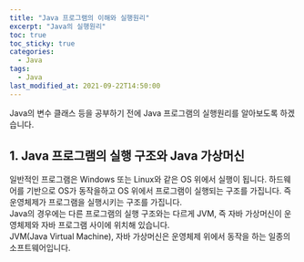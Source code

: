 ```yaml
---
title: "Java 프로그램의 이해와 실행원리"
excerpt: "Java의 실행원리"
toc: true
toc_sticky: true
categories:
  - Java
tags:
  - Java
last_modified_at: 2021-09-22T14:50:00
---
```


Java의 변수 클래스 등을 공부하기 전에 Java 프로그램의 실행원리를 알아보도록 하겠습니다.

## 1. Java 프로그램의 실행 구조와 Java 가상머신

일반적인 프로그램은 Windows 또는 Linux와 같은 OS 위에서 실행이 됩니다.
하드웨어를 기반으로 OS가 동작을하고 OS 위에서 프로그램이 실행되는 구조를 가집니다.
즉 운영체제가 프로그램을 실행시키는 구조를 가집니다.</br>
Java의 경우에는 다른 프로그램의 실행 구조와는 다르게 JVM,
즉 자바 가상머신이 운영체제와 자바 프로그램 사이에 위치해 있습니다.</br>
JVM(Java Virtual Machine), 자바 가상머신은 운영체제 위에서 동작을 하는 일종의 소프트웨어입니다.
